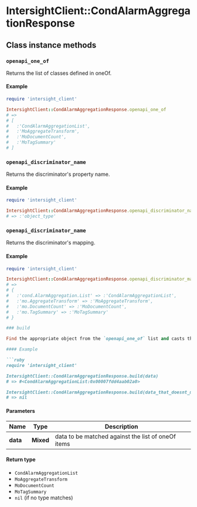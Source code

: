 # IntersightClient::CondAlarmAggregationResponse

## Class instance methods

### `openapi_one_of`

Returns the list of classes defined in oneOf.

#### Example

```ruby
require 'intersight_client'

IntersightClient::CondAlarmAggregationResponse.openapi_one_of
# =>
# [
#   :'CondAlarmAggregationList',
#   :'MoAggregateTransform',
#   :'MoDocumentCount',
#   :'MoTagSummary'
# ]
```

### `openapi_discriminator_name`

Returns the discriminator's property name.

#### Example

```ruby
require 'intersight_client'

IntersightClient::CondAlarmAggregationResponse.openapi_discriminator_name
# => :'object_type'
```

### `openapi_discriminator_name`

Returns the discriminator's mapping.

#### Example

```ruby
require 'intersight_client'

IntersightClient::CondAlarmAggregationResponse.openapi_discriminator_mapping
# =>
# {
#   :'cond.AlarmAggregation.List' => :'CondAlarmAggregationList',
#   :'mo.AggregateTransform' => :'MoAggregateTransform',
#   :'mo.DocumentCount' => :'MoDocumentCount',
#   :'mo.TagSummary' => :'MoTagSummary'
# }

### build

Find the appropriate object from the `openapi_one_of` list and casts the data into it.

#### Example

```ruby
require 'intersight_client'

IntersightClient::CondAlarmAggregationResponse.build(data)
# => #<CondAlarmAggregationList:0x00007fdd4aab02a0>

IntersightClient::CondAlarmAggregationResponse.build(data_that_doesnt_match)
# => nil
```

#### Parameters

| Name | Type | Description |
| ---- | ---- | ----------- |
| **data** | **Mixed** | data to be matched against the list of oneOf items |

#### Return type

- `CondAlarmAggregationList`
- `MoAggregateTransform`
- `MoDocumentCount`
- `MoTagSummary`
- `nil` (if no type matches)

